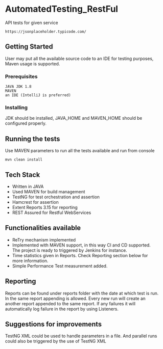 # AutomatedTesting_RestFul
API tests for given service

```
https://jsonplaceholder.typicode.com/
```

## Getting Started

User may put all the available source code to an IDE for testing purposes, Maven usage is supported.

### Prerequisites

```
JAVA JDK 1.8
MAVEN
an IDE (IntelliJ is preferred)

```

### Installing

JDK should be installed, JAVA_HOME and MAVEN_HOME should be configured properly.

## Running the tests

Use MAVEN parameters to run all the tests available and run from console

```
mvn clean install
```
## Tech Stack
* Written in JAVA
* Used MAVEN for build management
* TestNG for test orchestration and assertion
* Hamcrest for assertion
* Extent Reports 3.15 for reporting
* REST Assured for Restful WebServices

## Functionalities available
* ReTry mechanism implemented
* Implemented with MAVEN support, in this way CI and CD supported. The project is ready to triggered by Jenkins for instance.
* Time statistics given in Reports. Check Reporting section below for more information.
* Simple Performance Test measurement added.

## Reporting

Reports can be found under reports folder with the date at which test is run.
In the same report appending is allowed.
Every new run will create an another report appended to the same report.
If any failures it will automatically log failure in the report by using Listeners.

## Suggestions for improvements

TestNG XML could be used to handle parameters in a file. And parallel runs could also be triggered by the use of TestNG XML



